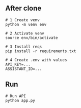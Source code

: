 ## After clone
```
# 1 Create venv
python -m venv env

# 2 Activate venv
source env/bin/activate

# 3 Install reqs
pip install -r requirements.txt

# 4 Create .env with values
API_KEY=...
ASSISTANT_ID=...
```

## Run
```
# Run API
python app.py
```
